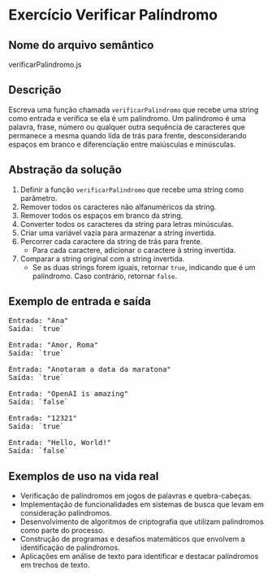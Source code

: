 # Exercício Verificar Palíndromo

## Nome do arquivo semântico
verificarPalindromo.js

## Descrição
Escreva uma função chamada `verificarPalindromo` que recebe uma string como entrada e verifica se ela é um palíndromo. Um palíndromo é uma palavra, frase, número ou qualquer outra sequência de caracteres que permanece a mesma quando lida de trás para frente, desconsiderando espaços em branco e diferenciação entre maiúsculas e minúsculas.

## Abstração da solução
1. Definir a função `verificarPalindromo` que recebe uma string como parâmetro.
2. Remover todos os caracteres não alfanuméricos da string.
3. Remover todos os espaços em branco da string.
4. Converter todos os caracteres da string para letras minúsculas.
5. Criar uma variável vazia para armazenar a string invertida.
6. Percorrer cada caractere da string de trás para frente.
   - Para cada caractere, adicionar o caractere à string invertida.
7. Comparar a string original com a string invertida.
   - Se as duas strings forem iguais, retornar `true`, indicando que é um palíndromo. Caso contrário, retornar `false`.

## Exemplo de entrada e saída
<pre>
Entrada: "Ana"
Saída: `true`

Entrada: "Amor, Roma"
Saída: `true`

Entrada: "Anotaram a data da maratona"
Saída: `true`

Entrada: "OpenAI is amazing"
Saída: `false`

Entrada: "12321"
Saída: `true`

Entrada: "Hello, World!"
Saída: `false`
</pre>

## Exemplos de uso na vida real
- Verificação de palíndromos em jogos de palavras e quebra-cabeças.
- Implementação de funcionalidades em sistemas de busca que levam em consideração palíndromos.
- Desenvolvimento de algoritmos de criptografia que utilizam palíndromos como parte do processo.
- Construção de programas e desafios matemáticos que envolvem a identificação de palíndromos.
- Aplicações em análise de texto para identificar e destacar palíndromos em trechos de texto.
